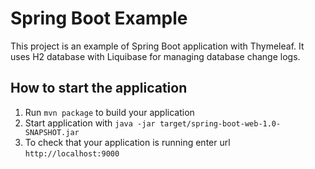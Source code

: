 # Spring Boot Example

This project is an example of Spring Boot application with Thymeleaf. 
It uses H2 database with Liquibase for managing database change logs.

How to start the application
---

1. Run `mvn package` to build your application
2. Start application with `java -jar target/spring-boot-web-1.0-SNAPSHOT.jar`
3. To check that your application is running enter url `http://localhost:9000`
